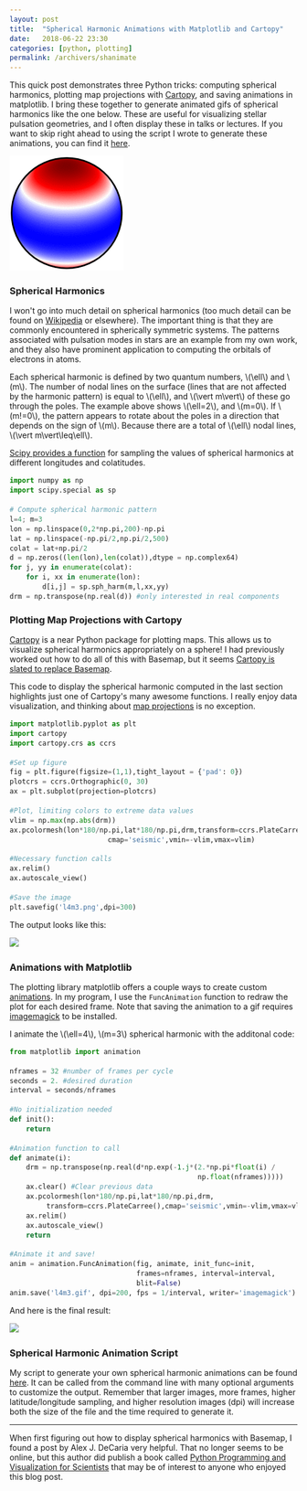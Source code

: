 ```yaml
---
layout: post
title:  "Spherical Harmonic Animations with Matplotlib and Cartopy"
date:   2018-06-22 23:30
categories: [python, plotting]
permalink: /archivers/shanimate
---
```


This quick post demonstrates three Python tricks: computing spherical harmonics, plotting map projections with [Cartopy](https://scitools.org.uk/cartopy/docs/latest/), and saving animations in matplotlib.  I bring these together to generate animated gifs of spherical harmonics like the one below. These are useful for visualizing stellar pulsation geometries, and I often display these in talks or lectures.  If you want to skip right ahead to using the script I wrote to generate these animations, you can find it [here](https://github.com/keatonb/sphericalharmonics).

<img src="https://raw.githubusercontent.com/keatonb/sphericalharmonics/master/l2m0.gif" />

### Spherical Harmonics

I won't go into much detail on spherical harmonics (too much detail can be found on [Wikipedia](https://en.wikipedia.org/wiki/Spherical_harmonics) or elsewhere). The important thing is that they are commonly encountered in spherically symmetric systems.  The patterns associated with pulsation modes in stars are an example from my own work, and they also have prominent application to computing the orbitals of electrons in atoms.

Each spherical harmonic is defined by two quantum numbers, \\(\ell\\) and \\(m\\). The number of nodal lines on the surface (lines that are not affected by the harmonic pattern) is equal to \\(\ell\\), and \\(\vert m\vert\\) of these go through the poles. The example above shows \\(\ell=2\\), and \\(m=0\\). If \\(m!=0\\), the pattern appears to rotate about the poles in a direction that depends on the sign of \\(m\\). Because there are a total of \\(\ell\\) nodal lines, \\(\vert m\vert\leq\ell\\).

[Scipy provides a function](https://docs.scipy.org/doc/scipy/reference/generated/scipy.special.sph_harm.html) for sampling the values of spherical harmonics at different longitudes and colatitudes.

```python
import numpy as np
import scipy.special as sp

# Compute spherical harmonic pattern
l=4; m=3
lon = np.linspace(0,2*np.pi,200)-np.pi
lat = np.linspace(-np.pi/2,np.pi/2,500)
colat = lat+np.pi/2
d = np.zeros((len(lon),len(colat)),dtype = np.complex64)
for j, yy in enumerate(colat):
    for i, xx in enumerate(lon):
        d[i,j] = sp.sph_harm(m,l,xx,yy)
drm = np.transpose(np.real(d)) #only interested in real components
```

### Plotting Map Projections with Cartopy

[Cartopy](https://scitools.org.uk/cartopy/docs/latest/) is a near Python package for plotting maps.  This allows us to visualize spherical harmonics appropriately on a sphere!  I had previously worked out how to do all of this with Basemap, but it seems [Cartopy is slated to replace Basemap](https://matplotlib.org/basemap/users/intro.html#cartopy-new-management-and-eol-announcement).

This code to display the spherical harmonic computed in the last section highlights just one of Cartopy's many awesome functions. I really enjoy data visualization, and thinking about [map projections](https://www.colorado.edu/geography/gcraft/notes/mapproj/mapproj_f.html) is no exception.

```python
import matplotlib.pyplot as plt
import cartopy
import cartopy.crs as ccrs

#Set up figure
fig = plt.figure(figsize=(1,1),tight_layout = {'pad': 0})
plotcrs = ccrs.Orthographic(0, 30)
ax = plt.subplot(projection=plotcrs)

#Plot, limiting colors to extreme data values
vlim = np.max(np.abs(drm))
ax.pcolormesh(lon*180/np.pi,lat*180/np.pi,drm,transform=ccrs.PlateCarree(),
                        cmap='seismic',vmin=-vlim,vmax=vlim)

#Necessary function calls
ax.relim()
ax.autoscale_view()

#Save the image
plt.savefig('l4m3.png',dpi=300)

```

The output looks like this:

<img src="http://keatonb.github.io/img/l4m3.png" />


### Animations with Matplotlib

The plotting library matplotlib offers a couple ways to create custom [animations](https://matplotlib.org/api/animation_api.html).  In my program, I use the ```FuncAnimation``` function to redraw the plot for each desired frame.  Note that saving the animation to a gif requires [imagemagick](https://www.imagemagick.org/script/index.php) to be installed.

I animate the \\(\ell=4\\), \\(m=3\\) spherical harmonic with the additonal code:

```python
from matplotlib import animation

nframes = 32 #number of frames per cycle
seconds = 2. #desired duration
interval = seconds/nframes

#No initialization needed
def init():
    return 

#Animation function to call
def animate(i):
    drm = np.transpose(np.real(d*np.exp(-1.j*(2.*np.pi*float(i) / 
                                              np.float(nframes)))))
    ax.clear() #Clear previous data
    ax.pcolormesh(lon*180/np.pi,lat*180/np.pi,drm,
         transform=ccrs.PlateCarree(),cmap='seismic',vmin=-vlim,vmax=vlim)
    ax.relim()
    ax.autoscale_view()
    return

#Animate it and save!
anim = animation.FuncAnimation(fig, animate, init_func=init, 
                               frames=nframes, interval=interval, 
                               blit=False)
anim.save('l4m3.gif', dpi=200, fps = 1/interval, writer='imagemagick')
```

And here is the final result:

<img src="http://keatonb.github.io/img/l4m3.gif" />

### Spherical Harmonic Animation Script

My script to generate your own spherical harmonic animations can be found [here](https://github.com/keatonb/sphericalharmonics).  It can be called from the command line with many optional arguments to customize the output.  Remember that larger images, more frames, higher latitude/longitude sampling, and higher resolution images (dpi) will increase both the size of the file and the time required to generate it.

---
When first figuring out how to display spherical harmonics with Basemap, I found a post by Alex J. DeCaria very helpful.  That no longer seems to be online, but this author did publish a book called [Python Programming and Visualization for Scientists](https://sundogpublishingstore.myshopify.com/products/python-programming-and-visualization-for-scientists-alex-j-decaria) that may be of interest to anyone who enjoyed this blog post.

